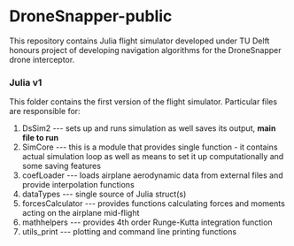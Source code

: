 # DroneSnapper-public
This repository contains Julia flight simulator developed under TU Delft honours project of developing navigation algorithms for the DroneSnapper drone interceptor.

### Julia v1
This folder contains the first version of the flight simulator. Particular files are responsible for:
1. DsSim2 --- sets up and runs simulation as well saves its output, **main file to run**
2. SimCore --- this is a module that provides single function - it contains actual simulation loop as well as means to set it up computationally and some saving features
3. coefLoader --- loads airplane aerodynamic data from external files and provide interpolation functions
4. dataTypes --- single source of Julia struct(s)
5. forcesCalculator --- provides functions calculating forces and moments acting on the airplane mid-flight
6. mathhelpers --- provides 4th order Runge-Kutta integration function
7. utils_print --- plotting and command line printing functions

